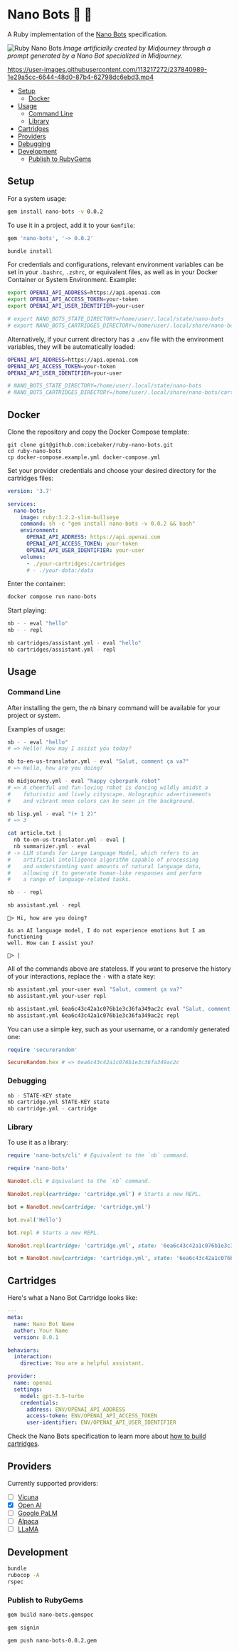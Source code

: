 # Nano Bots 💎 🤖

A Ruby implementation of the [Nano Bots](https://github.com/icebaker/nano-bots) specification.

![Ruby Nano Bots](https://user-images.githubusercontent.com/113217272/237839690-7880915a-b287-4484-a75e-0b96284b8a32.png)
_Image artificially created by Midjourney through a prompt generated by a Nano Bot specialized in Midjourney._

https://user-images.githubusercontent.com/113217272/237840989-1e29a5cc-6644-48d0-87b4-62798dc6ebd3.mp4

- [Setup](#setup)
  - [Docker](#docker)
- [Usage](#usage)
  - [Command Line](#command-line)
  - [Library](#library)
- [Cartridges](#cartridges)
- [Providers](#providers)
- [Debugging](#debugging)
- [Development](#development)
  - [Publish to RubyGems](#publish-to-rubygems)

## Setup

For a system usage:

```sh
gem install nano-bots -v 0.0.2
```

To use it in a project, add it to your `Gemfile`:

```ruby
gem 'nano-bots', '~> 0.0.2'
```

```sh
bundle install
```

For credentials and configurations, relevant environment variables can be set in your `.bashrc`, `.zshrc`, or equivalent files, as well as in your Docker Container or System Environment. Example:

```sh
export OPENAI_API_ADDRESS=https://api.openai.com
export OPENAI_API_ACCESS_TOKEN=your-token
export OPENAI_API_USER_IDENTIFIER=your-user

# export NANO_BOTS_STATE_DIRECTORY=/home/user/.local/state/nano-bots
# export NANO_BOTS_CARTRIDGES_DIRECTORY=/home/user/.local/share/nano-bots/cartridges
```

Alternatively, if your current directory has a `.env` file with the environment variables, they will be automatically loaded:

```sh
OPENAI_API_ADDRESS=https://api.openai.com
OPENAI_API_ACCESS_TOKEN=your-token
OPENAI_API_USER_IDENTIFIER=your-user

# NANO_BOTS_STATE_DIRECTORY=/home/user/.local/state/nano-bots
# NANO_BOTS_CARTRIDGES_DIRECTORY=/home/user/.local/share/nano-bots/cartridges
```

## Docker

Clone the repository and copy the Docker Compose template:

```
git clone git@github.com:icebaker/ruby-nano-bots.git
cd ruby-nano-bots
cp docker-compose.example.yml docker-compose.yml
```

Set your provider credentials and choose your desired directory for the cartridges files:

```yaml
version: '3.7'

services:
  nano-bots:
    image: ruby:3.2.2-slim-bullseye
    command: sh -c "gem install nano-bots -v 0.0.2 && bash"
    environment:
      OPENAI_API_ADDRESS: https://api.openai.com
      OPENAI_API_ACCESS_TOKEN: your-token
      OPENAI_API_USER_IDENTIFIER: your-user
    volumes:
      - ./your-cartridges:/cartridges
      # - ./your-data:/data
```

Enter the container:
```sh
docker compose run nano-bots
```

Start playing:
```sh
nb - - eval "hello"
nb - - repl

nb cartridges/assistant.yml - eval "hello"
nb cartridges/assistant.yml - repl
```

## Usage

### Command Line

After installing the gem, the `nb` binary command will be available for your project or system.

Examples of usage:

```bash
nb - - eval "hello"
# => Hello! How may I assist you today?

nb to-en-us-translator.yml - eval "Salut, comment ça va?"
# => Hello, how are you doing?

nb midjourney.yml - eval "happy cyberpunk robot"
# => A cheerful and fun-loving robot is dancing wildly amidst a
#    futuristic and lively cityscape. Holographic advertisements
#    and vibrant neon colors can be seen in the background.

nb lisp.yml - eval "(+ 1 2)"
# => 3

cat article.txt |
  nb to-en-us-translator.yml - eval |
  nb summarizer.yml - eval
# -> LLM stands for Large Language Model, which refers to an
#    artificial intelligence algorithm capable of processing
#    and understanding vast amounts of natural language data,
#    allowing it to generate human-like responses and perform
#    a range of language-related tasks.
```

```bash
nb - - repl

nb assistant.yml - repl
```

```text
🤖> Hi, how are you doing?

As an AI language model, I do not experience emotions but I am functioning
well. How can I assist you?

🤖> |
```

All of the commands above are stateless. If you want to preserve the history of your interactions, replace the `-` with a state key:

```bash
nb assistant.yml your-user eval "Salut, comment ça va?"
nb assistant.yml your-user repl

nb assistant.yml 6ea6c43c42a1c076b1e3c36fa349ac2c eval "Salut, comment ça va?"
nb assistant.yml 6ea6c43c42a1c076b1e3c36fa349ac2c repl
```

You can use a simple key, such as your username, or a randomly generated one:

```ruby
require 'securerandom'

SecureRandom.hex # => 6ea6c43c42a1c076b1e3c36fa349ac2c
```

### Debugging

```sh
nb - STATE-KEY state
nb cartridge.yml STATE-KEY state
nb cartridge.yml - cartridge
```

### Library

To use it as a library:

```ruby
require 'nano-bots/cli' # Equivalent to the `nb` command.
```

```ruby
require 'nano-bots'

NanoBot.cli # Equivalent to the `nb` command.

NanoBot.repl(cartridge: 'cartridge.yml') # Starts a new REPL.

bot = NanoBot.new(cartridge: 'cartridge.yml')

bot.eval('Hello')

bot.repl # Starts a new REPL.

NanoBot.repl(cartridge: 'cartridge.yml', state: '6ea6c43c42a1c076b1e3c36fa349ac2c')

bot = NanoBot.new(cartridge: 'cartridge.yml', state: '6ea6c43c42a1c076b1e3c36fa349ac2c')
```

## Cartridges

Here's what a Nano Bot Cartridge looks like:

```yaml
---
meta:
  name: Nano Bot Name
  author: Your Name
  version: 0.0.1

behaviors:
  interaction:
    directive: You are a helpful assistant.

provider:
  name: openai
  settings:
    model: gpt-3.5-turbo
    credentials:
      address: ENV/OPENAI_API_ADDRESS
      access-token: ENV/OPENAI_API_ACCESS_TOKEN
      user-identifier: ENV/OPENAI_API_USER_IDENTIFIER
```

Check the Nano Bots specification to learn more about [how to build cartridges](https://icebaker.github.io/nano-bots/#/README?id=cartridges).

## Providers

Currently supported providers:

- [ ] [Vicuna](https://github.com/lm-sys/FastChat)
- [x] [Open AI](https://platform.openai.com/docs/api-reference)
- [ ] [Google PaLM](https://developers.generativeai.google/)
- [ ] [Alpaca](https://github.com/tatsu-lab/stanford_alpaca)
- [ ] [LLaMA](https://github.com/facebookresearch/llama)

## Development

```bash
bundle
rubocop -A
rspec
```

### Publish to RubyGems

```bash
gem build nano-bots.gemspec

gem signin

gem push nano-bots-0.0.2.gem
```
